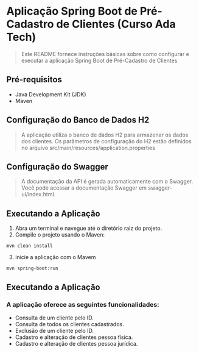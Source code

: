# Aplicação Spring Boot de Pré-Cadastro de Clientes (Curso Ada Tech)

> Este README fornece instruções básicas sobre como configurar e executar a aplicação Spring Boot de Pré-Cadastro de Clientes

## Pré-requisitos
* Java Development Kit (JDK)
* Maven

## Configuração do Banco de Dados H2
> A aplicação utiliza o banco de dados H2 para armazenar os dados dos clientes. Os parâmetros de configuração do H2 estão definidos no arquivo src/main/resources/application.properties

## Configuração do Swagger
> A documentação da API é gerada automaticamente com o Swagger. Você pode acessar a documentação Swagger em swagger-ui/index.html.

## Executando a Aplicação
1. Abra um terminal e navegue até o diretório raiz do projeto.
2. Compile o projeto usando o Maven:
```
mvn clean install

```
3. inicie a aplicação com o Mavem
```
mvn spring-boot:run

```

## Executando a Aplicação
### A aplicação oferece as seguintes funcionalidades:
* Consulta de um cliente pelo ID.
* Consulta de todos os clientes cadastrados.
* Exclusão de um cliente pelo ID.
* Cadastro e alteração de clientes pessoa física.
* Cadastro e alteração de clientes pessoa jurídica.
